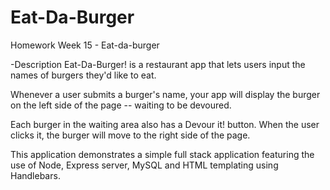 # Eat-Da-Burger

Homework Week 15 - Eat-da-burger


-Description
Eat-Da-Burger! is a restaurant app that lets users input the names of burgers they'd like to eat.

Whenever a user submits a burger's name, your app will display the burger on the left side of the page -- waiting to be devoured.

Each burger in the waiting area also has a Devour it! button. When the user clicks it, the burger will move to the right side of the page.

This application demonstrates a simple full stack application featuring the use of Node, Express server, MySQL and HTML templating using Handlebars.

